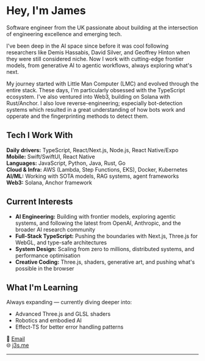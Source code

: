 # Hey, I'm James

Software engineer from the UK passionate about building at the intersection of engineering excellence and emerging tech.

I've been deep in the AI space since before it was cool following researchers like Demis Hassabis, David Silver, and Geoffrey Hinton when they were still considered niche. Now I work with cutting-edge frontier models, from generative AI to agentic workflows, always exploring what's next.

My journey started with Little Man Computer (LMC) and evolved through the entire stack. These days, I'm particularly obsessed with the TypeScript ecosystem. I've also ventured into Web3, building on Solana with Rust/Anchor. I also love reverse-engineering; especially bot-detection systems which resulted in a great understanding of how bots work and opperate and the fingerprinting methods to detect them.

## Tech I Work With

**Daily drivers:** TypeScript, React/Next.js, Node.js, React Native/Expo  
**Mobile:** Swift/SwiftUI, React Native  
**Languages:** JavaScript, Python, Java, Rust, Go  
**Cloud & Infra:** AWS (Lambda, Step Functions, EKS), Docker, Kubernetes  
**AI/ML:** Working with SOTA models, RAG systems, agent frameworks  
**Web3:** Solana, Anchor framework  

## Current Interests

- **AI Engineering:** Building with frontier models, exploring agentic systems, and following the latest from OpenAI, Anthropic, and the broader AI research community
- **Full-Stack TypeScript:** Pushing the boundaries with Next.js, Three.js for WebGL, and type-safe architectures
- **System Design:** Scaling from zero to millions, distributed systems, and performance optimisation
- **Creative Coding:** Three.js, shaders, generative art, and pushing what's possible in the browser

## What I'm Learning

Always expanding — currently diving deeper into:
- Advanced Three.js and GLSL shaders
- Robotics and embodied AI
- Effect-TS for better error handling patterns


📧 [Email](mailto:james@j3s.me)  
🌐 [j3s.me](https://j3s.me)  

---
